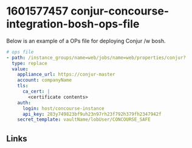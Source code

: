 # 1601577457 conjur-concourse-integration-bosh-ops-file

Below is an example of a OPs file for deploying Conjur /w bosh.
```yaml
# ops file
- path: /instance_groups/name=web/jobs/name=web/properties/conjur?
  type: replace
  value:
    appliance_url: https://conjur-master
    account: companyName
    tls:
      ca_cert: |
        <certificate contents>
    auth:
      login: host/concourse-instance
      api_key: 283y749823bf9uh23n97rh23f792h379fh2347942f
    secret_template: vaultName/lobUser/CONCOURSE_SAFE
```


## Links
